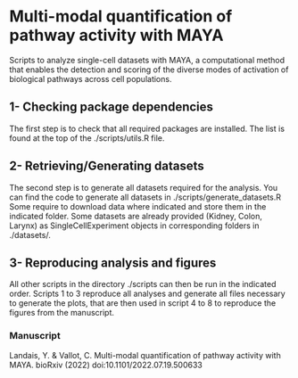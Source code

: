 # Multi-modal quantification of pathway activity with MAYA 

Scripts to analyze single-cell datasets with MAYA, a computational method that enables the detection and scoring of the diverse modes of activation of biological pathways across cell populations. 

## 1- Checking package dependencies

The first step is to check that all required packages are installed. The list is found at the top of the ./scripts/utils.R file.

## 2- Retrieving/Generating datasets

The second step is to generate all datasets required for the analysis. 
You can find the code to generate all datasets in ./scripts/generate_datasets.R
Some require to download data where indicated and store them in the indicated folder.
Some datasets are already provided (Kidney, Colon, Larynx) as SingleCellExperiment objects in corresponding folders in ./datasets/.

## 3- Reproducing analysis and figures

All other scripts in the directory ./scripts can then be run in the indicated order. 
Scripts 1 to 3 reproduce all analyses and generate all files necessary to generate the plots, that are then used in script 4 to 8 to reproduce the figures from the manuscript.



### Manuscript

Landais, Y. & Vallot, C. Multi-modal quantification of pathway activity with MAYA. bioRxiv (2022) doi:10.1101/2022.07.19.500633